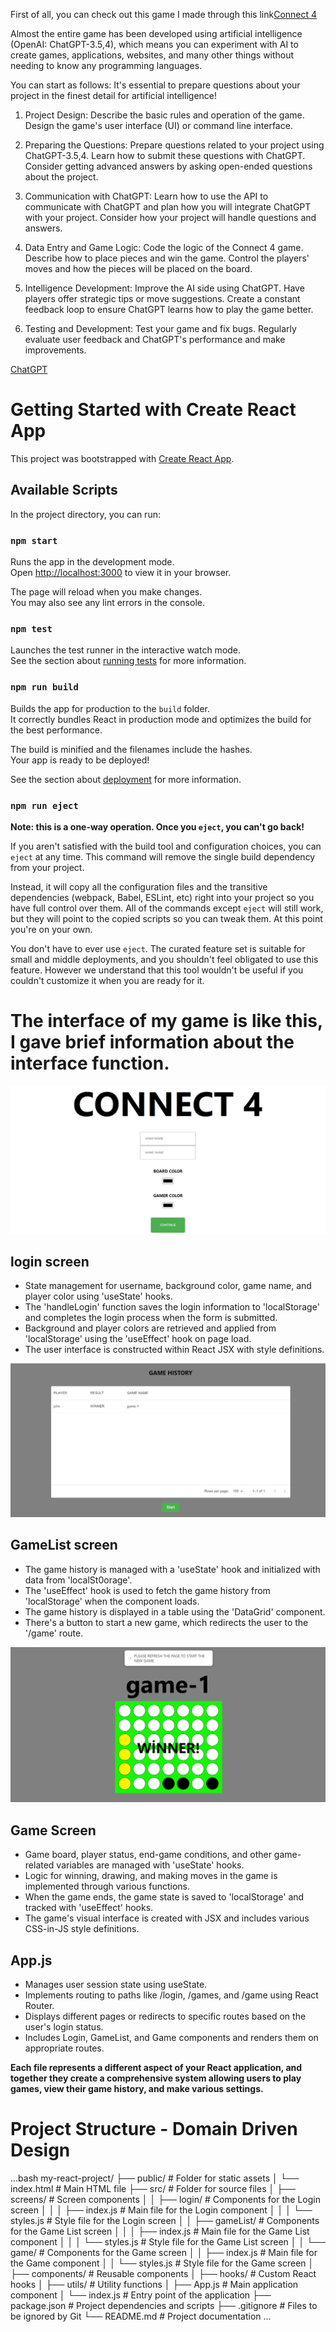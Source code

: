 First of all, you can check out this game I made through this link[Connect 4](https://en.wikipedia.org/wiki/Connect_Four)

Almost the entire game has been developed using artificial intelligence (OpenAI: ChatGPT-3.5,4), which means you can experiment with AI to create games, applications, websites, and many other things without needing to know any programming languages.

You can start as follows: It's essential to prepare questions about your project in the finest detail for artificial intelligence!
1. Project Design:
Describe the basic rules and operation of the game.
Design the game's user interface (UI) or command line interface.

2. Preparing the Questions:
Prepare questions related to your project using ChatGPT-3.5,4. Learn how to submit these questions with ChatGPT.
Consider getting advanced answers by asking open-ended questions about the project.

3. Communication with ChatGPT:
Learn how to use the API to communicate with ChatGPT and plan how you will integrate ChatGPT with your project.
Consider how your project will handle questions and answers.

4. Data Entry and Game Logic:
Code the logic of the Connect 4 game. Describe how to place pieces and win the game.
Control the players' moves and how the pieces will be placed on the board.

5. Intelligence Development:
Improve the AI ​​side using ChatGPT. Have players offer strategic tips or move suggestions.
Create a constant feedback loop to ensure ChatGPT learns how to play the game better.

6. Testing and Development:
Test your game and fix bugs.
Regularly evaluate user feedback and ChatGPT's performance and make improvements.

[ChatGPT](https://chat.openai.com/share/7938fe01-643c-46a7-bfc8-d446269c2a71)


# Getting Started with Create React App 

This project was bootstrapped with [Create React App](https://github.com/facebook/create-react-app).

## Available Scripts

In the project directory, you can run:

### `npm start`

Runs the app in the development mode.\
Open [http://localhost:3000](http://localhost:3000) to view it in your browser.

The page will reload when you make changes.\
You may also see any lint errors in the console.

### `npm test`

Launches the test runner in the interactive watch mode.\
See the section about [running tests](https://facebook.github.io/create-react-app/docs/running-tests) for more information.

### `npm run build`

Builds the app for production to the `build` folder.\
It correctly bundles React in production mode and optimizes the build for the best performance.

The build is minified and the filenames include the hashes.\
Your app is ready to be deployed!

See the section about [deployment](https://facebook.github.io/create-react-app/docs/deployment) for more information.

### `npm run eject`

**Note: this is a one-way operation. Once you `eject`, you can't go back!**

If you aren't satisfied with the build tool and configuration choices, you can `eject` at any time. This command will remove the single build dependency from your project.

Instead, it will copy all the configuration files and the transitive dependencies (webpack, Babel, ESLint, etc) right into your project so you have full control over them. All of the commands except `eject` will still work, but they will point to the copied scripts so you can tweak them. At this point you're on your own.

You don't have to ever use `eject`. The curated feature set is suitable for small and middle deployments, and you shouldn't feel obligated to use this feature. However we understand that this tool wouldn't be useful if you couldn't customize it when you are ready for it.

# The interface of my game is like this, I gave brief information about the interface function.

![Login Screen](./public/images/login.png) 

## login screen

- State management for username, background color, game name, and player color using 'useState' hooks.
- The 'handleLogin' function saves the login information to 'localStorage' and completes the login process when the form is submitted.
- Background and player colors are retrieved and applied from 'localStorage' using the 'useEffect' hook on page load.
- The user interface is constructed within React JSX with style definitions.


![GameList Screen](./public/images/GameList.png) 

## GameList screen

- The game history is managed with a 'useState' hook and initialized with data from 'localSt0orage'.
- The 'useEffect' hook is used to fetch the game history from 'localStorage' when the component loads.
- The game history is displayed in a table using the 'DataGrid' component.
- There's a button to start a new game, which redirects the user to the '/game' route.


![GameList Screen](./public/images/game.png)

## Game Screen

- Game board, player status, end-game conditions, and other game-related variables are managed with 'useState' hooks.
- Logic for winning, drawing, and making moves in the game is implemented through various functions.
- When the game ends, the game state is saved to 'localStorage' and tracked with 'useEffect' hooks.
- The game's visual interface is created with JSX and includes various CSS-in-JS style definitions.


## App.js

- Manages user session state using useState.
- Implements routing to paths like /login, /games, and /game using React Router.
- Displays different pages or redirects to specific routes based on the user's login status.
- Includes Login, GameList, and Game components and renders them on appropriate routes.

**Each file represents a different aspect of your React application, and together they create a comprehensive system allowing users to play games, view their game history, and make various settings.**



# Project Structure - Domain Driven Design 
...bash
my-react-project/
├── public/                # Folder for static assets
│   └── index.html         # Main HTML file
├── src/                   # Folder for source files
│   ├── screens/           # Screen components
│   │   ├── login/         # Components for the Login screen
│   │   │   ├── index.js   # Main file for the Login component
│   │   │   └── styles.js  # Style file for the Login screen
│   │   ├── gameList/      # Components for the Game List screen
│   │   │   ├── index.js   # Main file for the Game List component
│   │   │   └── styles.js  # Style file for the Game List screen
│   │   └── game/          # Components for the Game screen
│   │       ├── index.js   # Main file for the Game component
│   │       └── styles.js  # Style file for the Game screen
│   ├── components/        # Reusable components
│   ├── hooks/             # Custom React hooks
│   ├── utils/             # Utility functions
│   ├── App.js             # Main application component
│   └── index.js           # Entry point of the application
├── package.json           # Project dependencies and scripts
├── .gitignore             # Files to be ignored by Git
└── README.md              # Project documentation
...

